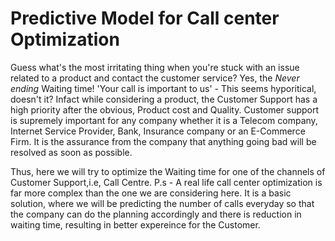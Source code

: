 # Predictive Model for Call center Optimization 
Guess what's the most irritating thing when you're stuck with an issue related to a product and contact the customer service?
Yes, the *Never ending* Waiting time!
'Your call is important to us' - This seems hyporitical, doesn't it? Infact while considering a product, the Customer Support has a high priority after the obvious, Product cost and Quality.
Customer support is supremely important for any company whether it is a Telecom company, Internet  Service Provider, Bank, Insurance company or an E-Commerce Firm. It is the assurance from the company that anything going bad will be resolved as soon as possible.

Thus, here we will try to optimize the Waiting time for one of the channels of Customer Support,i.e, Call Centre.
P.s - A real life call center optimization is far more complex than the one we are considering here. It is a basic solution, where we will be predicting the number of calls everyday so that the company can do the planning accordingly and there is reduction in waiting time, resulting in better expereince for the Customer.
